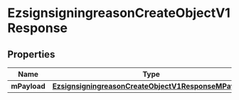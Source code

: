 
# EzsignsigningreasonCreateObjectV1Response

## Properties
| Name | Type | Description | Notes |
| ------------ | ------------- | ------------- | ------------- |
| **mPayload** | [**EzsignsigningreasonCreateObjectV1ResponseMPayload**](EzsignsigningreasonCreateObjectV1ResponseMPayload.md) |  |  |



